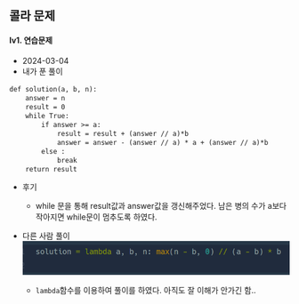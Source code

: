 ## 콜라 문제  
#### lv1. 연습문제  

* 2024-03-04  
* 내가 푼 풀이  
```
def solution(a, b, n):
    answer = n
    result = 0
    while True:
        if answer >= a:
            result = result + (answer // a)*b
            answer = answer - (answer // a) * a + (answer // a)*b
        else :
            break
    return result
```  

* 후기  
    * while 문을 통해 result값과 answer값을 갱신해주었다. 남은 병의 수가 a보다 작아지면 while문이 멈추도록 하였다.  

* 다른 사람 풀이  
    <img src="./img/image11.png">  

    * ```lambda```함수를 이용하여 풀이를 하였다. 아직도 잘 이해가 안가긴 함..   


    